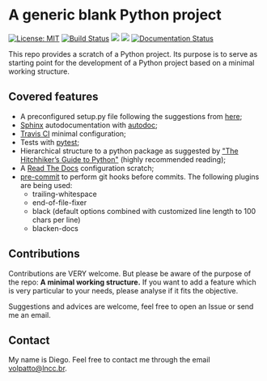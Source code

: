 # A generic blank Python project

[![License: MIT](https://img.shields.io/badge/License-MIT-yellow.svg)](https://opensource.org/licenses/MIT)
[![Build Status](https://travis-ci.com/volpatto/blank-python-project.svg?branch=master)](https://travis-ci.com/volpatto/blank-python-project)
![](https://github.com/volpatto/blank-python-project/workflows/linux-osx/badge.svg)
![](https://github.com/volpatto/blank-python-project/workflows/windows/badge.svg)
[![Documentation Status](https://readthedocs.org/projects/blank-python-project/badge/?version=latest)](https://blank-python-project.readthedocs.io/en/latest/?badge=latest)

This repo provides a scratch of a Python project. Its purpose is to serve as starting point for
the development of a Python project based on a minimal working structure.

## Covered features

* A preconfigured setup.py file following the suggestions from [here](https://github.com/kennethreitz/setup.py);
* [Sphinx](http://www.sphinx-doc.org/en/master/) autodocumentation with [autodoc](https://docs-python2readthedocs.readthedocs.io/en/master/code-doc.html);
* [Travis CI](https://travis-ci.com) minimal configuration;
* Tests with [pytest](https://docs.pytest.org/en/latest/);
* Hierarchical structure to a python package as suggested by ["The Hitchhiker’s Guide to Python"](https://docs.python-guide.org/) (highly recommended reading);
* A [Read The Docs](https://readthedocs.org/) configuration scratch;
* [pre-commit](https://pre-commit.com/) to perform git hooks before commits. The following plugins are being used:
    - trailing-whitespace
    - end-of-file-fixer
    - black (default options combined with customized line length to 100 chars per line)
    - blacken-docs

## Contributions

Contributions are VERY welcome. But please be aware of the purpose of the repo: **A minimal working structure.** If you want to add a feature which is very particular to your needs, please analyse if it fits the objective.

Suggestions and advices are welcome, feel free to open an Issue or send me an email.

## Contact

My name is Diego. Feel free to contact me through the email <volpatto@lncc.br>.
